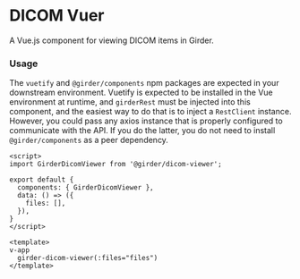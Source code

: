 # DICOM Vuer

A Vue.js component for viewing DICOM items in Girder.

### Usage

The ``vuetify`` and ``@girder/components`` npm packages are expected in your downstream environment.
Vuetify is expected to be installed in the Vue environment at runtime, and ``girderRest`` must be
injected into this component, and the easiest way to do that is to inject a ``RestClient`` instance.
However, you could pass any axios instance that is properly configured to communicate with the API.
If you do the latter, you do not need to install ``@girder/components`` as a peer dependency.

```vue
<script>
import GirderDicomViewer from '@girder/dicom-viewer';

export default {
  components: { GirderDicomViewer },
  data: () => ({
    files: [],
  }),
}
</script>

<template>
v-app
  girder-dicom-viewer(:files="files")
</template>

```
